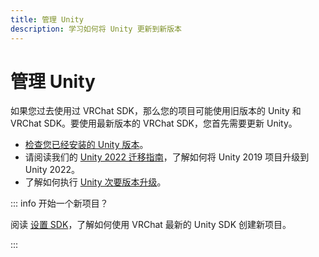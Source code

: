 ```yaml
---
title: 管理 Unity
description: 学习如何将 Unity 更新到新版本
---
```


# 管理 Unity

如果您过去使用过 VRChat SDK，那么您的项目可能使用旧版本的 Unity 和 VRChat SDK。要使用最新版本的 VRChat SDK，您首先需要更新 Unity。

- [检查您已经安装的 Unity 版本](unity-2022.md#managing-unity-versions)。
- 请阅读我们的 [Unity 2022 迁移指南](/creators.vrchat.com/sdk/upgrade/unity-2022)，了解如何将 Unity 2019 项目升级到 Unity 2022。
- 了解如何执行 [Unity 次要版本升级](/creators.vrchat.com/sdk/upgrade/migrating-to-a-newer-minor-unity-version)。

::: info 开始一个新项目？

阅读 [设置 SDK](/creators.vrchat.com/sdk/)，了解如何使用 VRChat 最新的 Unity SDK 创建新项目。

:::

